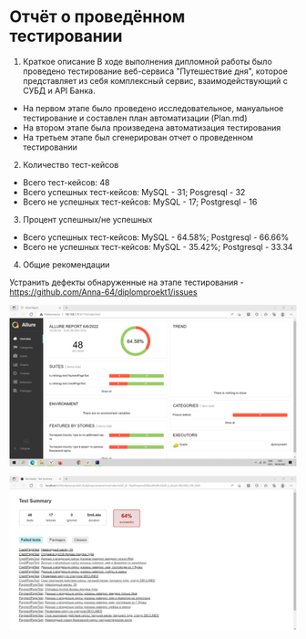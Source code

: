 # Отчёт о проведённом тестировании

1. Краткое описание
   В ходе выполнения дипломной работы было проведено тестирование веб-сервиса "Путешествие дня", 
которое представляет из себя комплексный сервис, взаимодействующий с СУБД и API Банка.

- На первом этапе было проведено исследовательное, мануальное тестирование и составлен план автоматизации (Plan.md)
- На втором этапе была произведена автоматизация тестирования
- На третьем этапе был сгенерирован отчет о проведенном тестировании

2. Количество тест-кейсов
- Всего тест-кейсов: 48
- Всего успешных тест-кейсов: MySQL - 31; Posgresql - 32
- Всего не успешных тест-кейсов: MySQL - 17; Postgresql - 16

3. Процент успешных/не успешных
- Всего успешных тест-кейсов: MySQL - 64.58%; Postgresql - 66.66%
- Всего не успешных тест-кейсов: MySQL - 35.42%; Postgresql - 33.34

4. Общие рекомендации

Устранить дефекты обнаруженные на этапе тестирования - https://github.com/Anna-64/diplomproekt1/issues

![img.png](img.png)

![img_1.png](img_1.png)